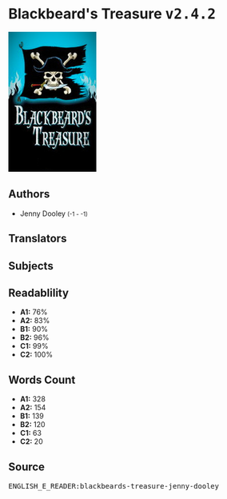 # Blackbeard's Treasure <kbd>v2.4.2</kbd>

![](./cover.medium.jpg "")

## Authors


 - Jenny Dooley <small>(-1 - -1)</small>

## Translators



## Subjects



## Readablility


 - **A1:** 76%
 - **A2:** 83%
 - **B1:** 90%
 - **B2:** 96%
 - **C1:** 99%
 - **C2:** 100%

## Words Count


 - **A1:** 328
 - **A2:** 154
 - **B1:** 139
 - **B2:** 120
 - **C1:** 63
 - **C2:** 20

## Source


<kbd>ENGLISH_E_READER:blackbeards-treasure-jenny-dooley</kbd>
